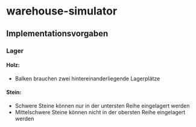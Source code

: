 # warehouse-simulator
## Implementationsvorgaben
### Lager
#### Holz:
- Balken brauchen zwei hintereinanderliegende Lagerplätze
#### Stein:
- Schwere Steine können nur in der untersten Reihe eingelagert werden
- Mittelschwere Steine können nicht in der obersten Reihe eingelagert werden
